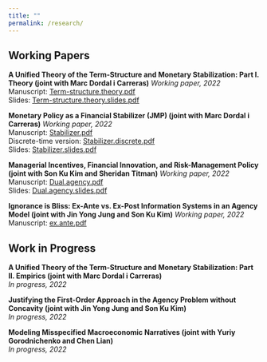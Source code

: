```yaml
---
title: ""
permalink: /research/
---
```


## Working Papers

**A Unified Theory of the Term-Structure and Monetary Stabilization: Part I. Theory (joint with Marc Dordal i Carreras)** 
  *Working paper, 2022*  
  Manuscript: [Term-structure.theory.pdf](/home/files/0Seung_JMP2.pdf)  
  Slides: [Term-structure.theory.slides.pdf](/home/files/0Seung_JMP2_slides.pdf)  


**Monetary Policy as a Financial Stabilizer (JMP) (joint with Marc Dordal i Carreras)** 
  *Working paper, 2022*  
  Manuscript: [Stabilizer.pdf](/home/files/0Seung_JMP1.pdf)  
  Discrete-time version: [Stabilizer.discrete.pdf](/home/files/0Discrete_Seung_JMP1.pdf)  
  Slides: [Stabilizer.slides.pdf](/home/files/0Seung_JMP1_Slides.pdf)    


**Managerial Incentives, Financial Innovation, and Risk-Management Policy (joint with Son Ku Kim and Sheridan Titman)** 
  *Working paper, 2022*  
  Manuscript: [Dual.agency.pdf](/home/files/0klt2021.pdf)  
  Slides: [Dual.agency.slides.pdf](/home/files/0Slides_klt2021.pdf)    
 
 
**Ignorance is Bliss: Ex-Ante vs. Ex-Post Information Systems in an Agency Model (joint with Jin Yong Jung and Son Ku Kim)** 
  *Working paper, 2022*  
  Manuscript: [ex.ante.pdf](/home/files/exante2020.pdf)  
  
  

## Work in Progress

**A Unified Theory of the Term-Structure and Monetary Stabilization: Part II. Empirics (joint with Marc Dordal i Carreras)**  
  *In progress, 2022*  

**Justifying the First-Order Approach in the Agency Problem without Concavity (joint with Jin Yong Jung and Son Ku Kim)**  
  *In progress, 2022*  

**Modeling Misspecified Macroeconomic Narratives (joint with Yuriy Gorodnichenko and Chen Lian)**  
  *In progress, 2022*  
